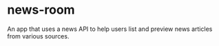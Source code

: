 # news-room
An app that uses a news API to help users list and preview news articles from various sources.
